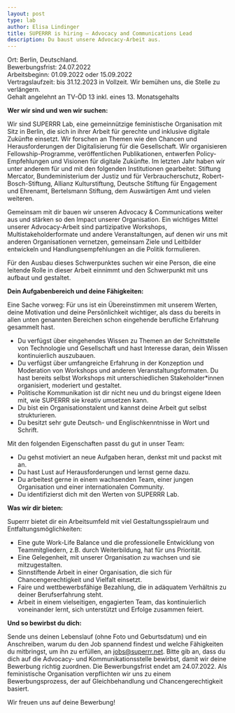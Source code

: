 ```yaml
---
layout: post
type: lab
author: Elisa Lindinger
title: SUPERRR is hiring – Advocacy and Communications Lead
description: Du baust unsere Advocacy-Arbeit aus.
---
```


<p>Ort: Berlin, Deutschland.
<br>Bewerbungsfrist: 24.07.2022
<br>Arbeitsbeginn: 01.09.2022 oder 15.09.2022
<br>Vertragslaufzeit: bis 31.12.2023 in Vollzeit. Wir bemühen uns, die Stelle zu verlängern.
<br>Gehalt angelehnt an TV-ÖD 13 inkl. eines 13. Monatsgehalts</p>

<p><b>Wer wir sind und wen wir suchen: </b></p>

<p>Wir sind SUPERRR Lab, eine gemeinnützige feministische Organisation mit Sitz in Berlin, die sich in ihrer Arbeit für gerechte und inklusive digitale Zukünfte einsetzt. Wir forschen an Themen wie den Chancen und Herausforderungen der Digitalisierung für die Gesellschaft. Wir organisieren Fellowship-Programme, veröffentlichen Publikationen, entwerfen Policy-Empfehlungen und Visionen für digitale Zukünfte. Im letzten Jahr haben wir unter anderem für und mit den folgenden Institutionen gearbeitet: Stiftung Mercator, Bundeministerium der Justiz und für Verbraucherschutz, Robert-Bosch-Stiftung, Allianz Kulturstiftung, Deutsche Stiftung für Engagement und Ehrenamt, Bertelsmann Stiftung, dem Auswärtigen Amt und vielen weiteren.</p>

<p>Gemeinsam mit dir bauen wir unseren Advocacy & Communications weiter aus und stärken so den Impact unserer Organisation. Ein wichtiges Mittel unserer Advocacy-Arbeit sind partizipative Workshops, Multistakeholderformate und andere Veranstaltungen, auf denen wir uns mit anderen Organisationen vernetzen, gemeinsam Ziele und Leitbilder entwickeln und Handlungsempfehlungen an die Politik formulieren.</p>
<p>Für den Ausbau dieses Schwerpunktes suchen wir eine Person, die eine leitende Rolle in dieser Arbeit einnimmt und den Schwerpunkt mit uns aufbaut und gestaltet.</p>

<p><b>Dein Aufgabenbereich und deine Fähigkeiten:</b></p>
<p>Eine Sache vorweg: Für uns ist ein Übereinstimmen mit unserem Werten, deine Motivation und deine Persönlichkeit wichtiger, als dass du bereits in allen unten genannten Bereichen schon eingehende berufliche Erfahrung gesammelt hast.</p>

<p><ul>
  <li>Du verfügst über eingehendes Wissen zu Themen an der Schnittstelle von Technologie und Gesellschaft und hast Interesse daran, dein Wissen kontinuierlich auszubauen.</li>
  <li>Du verfügst über umfangreiche Erfahrung in der Konzeption und Moderation von Workshops und anderen Veranstaltungsformaten. Du hast bereits selbst Workshops mit unterschiedlichen Stakeholder*innen organisiert, moderiert und gestaltet.</li>
  <li>Politische Kommunikation ist dir nicht neu und du bringst eigene Ideen mit, wie SUPERRR sie kreativ umsetzen kann.</li>
  <li>Du bist ein Organisationstalent und kannst deine Arbeit gut selbst strukturieren.</li>
  <li>Du besitzt sehr gute Deutsch- und Englischkenntnisse in Wort und Schrift.</li>
</ul></p>

<p>Mit den folgenden Eigenschaften passt du gut in unser Team:</p>

<p><ul>
  <li>Du gehst motiviert an neue Aufgaben heran, denkst mit und packst mit an.</li>
  <li>Du hast Lust auf Herausforderungen und lernst gerne dazu.</li>
  <li>Du arbeitest gerne in einem wachsenden Team, einer jungen Organisation und einer internationalen Community.</li>
  <li>Du identifizierst dich mit den Werten von SUPERRR Lab.</li>
</ul></p>

<p><b>Was wir dir bieten:</b></p>
<p>Superrr bietet dir ein Arbeitsumfeld mit viel Gestaltungsspielraum und Entfaltungsmöglichkeiten: </p>

<p><ul>
  <li>Eine gute Work-Life Balance und die professionelle Entwicklung von Teammitgliedern, z.B. durch Weiterbildung, hat für uns Priorität.</li>
	<li>Eine Gelegenheit, mit unserer Organisation zu wachsen und sie mitzugestalten.</li>
	<li>Sinnstiftende Arbeit in einer Organisation, die sich für Chancengerechtigkeit und Vielfalt einsetzt.</li>
	<li>Faire und wettbewerbsfähige Bezahlung, die in adäquatem Verhältnis zu deiner Berufserfahrung steht.</li>
	<li>Arbeit in einem vielseitigen, engagierten Team, das kontinuierlich voneinander lernt, sich unterstützt und Erfolge zusammen feiert.</li>
</ul></p>

<p><b>Und so bewirbst du dich:</b></p>
<p>Sende uns deinen Lebenslauf (ohne Foto und Geburtsdatum) und ein Anschreiben, warum du den Job spannend findest und welche Fähigkeiten du mitbringst, um ihn zu erfüllen, an <a href="mailto:jobs@superrr.net">jobs@superrr.net</a>. Bitte gib an, dass du dich auf die Advocacy- und Kommunikationsstelle bewirbst, damit wir deine Bewerbung richtig zuordnen. Die Bewerbungsfrist endet am 24.07.2022. Als feministische Organisation verpflichten wir uns zu einem Bewerbungsprozess, der auf Gleichbehandlung und Chancengerechtigkeit basiert.</p>

<p>Wir freuen uns auf deine Bewerbung!</p>


